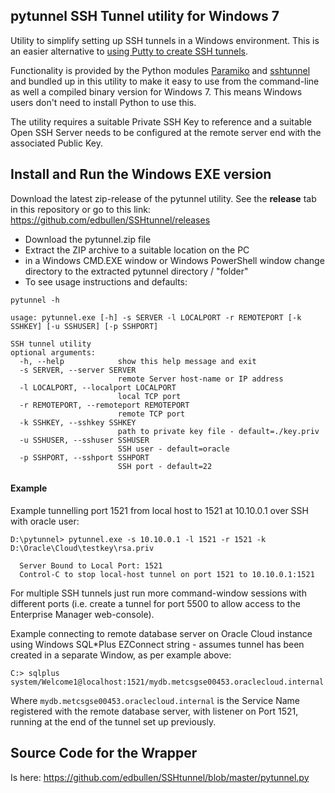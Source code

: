 ## pytunnel SSH Tunnel utility for Windows 7 ##

Utility to simplify setting up SSH tunnels in a Windows environment.  This is an easier alternative to [using Putty to create SSH tunnels](http://howto.ccs.neu.edu/howto/windows/ssh-port-tunneling-with-putty/).

Functionality is provided by the Python modules [Paramiko](http://www.paramiko.org/) and [sshtunnel](https://github.com/pahaz/sshtunnel/) and bundled up in this utility to make it easy to use from the command-line as well a compiled binary version for Windows 7.  This means Windows users don't need to install Python to use this.

The utility requires a suitable Private SSH Key to reference and a suitable Open SSH Server needs to be configured at the remote server end with the associated Public Key.

## Install and Run the Windows EXE version ##

Download the latest zip-release of the pytunnel utility. See the **release** tab in this repository or go to this link:
https://github.com/edbullen/SSHtunnel/releases

+ Download the pytunnel.zip file
+ Extract the ZIP archive to a suitable location on the PC
+ in a Windows CMD.EXE window or Windows PowerShell window change directory to the extracted pytunnel directory / "folder"
+ To see usage instructions and defaults:  
```
pytunnel -h

usage: pytunnel.exe [-h] -s SERVER -l LOCALPORT -r REMOTEPORT [-k SSHKEY] [-u SSHUSER] [-p SSHPORT]

SSH tunnel utility
optional arguments:
  -h, --help            show this help message and exit
  -s SERVER, --server SERVER
                        remote Server host-name or IP address
  -l LOCALPORT, --localport LOCALPORT
                        local TCP port
  -r REMOTEPORT, --remoteport REMOTEPORT
                        remote TCP port
  -k SSHKEY, --sshkey SSHKEY
                        path to private key file - default=./key.priv
  -u SSHUSER, --sshuser SSHUSER
                        SSH user - default=oracle
  -p SSHPORT, --sshport SSHPORT
                        SSH port - default=22

```  

#### Example ####

Example tunnelling port 1521 from local host to 1521 at 10.10.0.1 over SSH with oracle user:

```
D:\pytunnel> pytunnel.exe -s 10.10.0.1 -l 1521 -r 1521 -k D:\Oracle\Cloud\testkey\rsa.priv

  Server Bound to Local Port: 1521
  Control-C to stop local-host tunnel on port 1521 to 10.10.0.1:1521
```

For multiple SSH tunnels just run more command-window sessions with different ports (i.e. create a tunnel for port 5500 to allow access to the Enterprise Manager web-console).

Example connecting to remote database server on Oracle Cloud instance using Windows SQL*Plus EZConnect string - assumes tunnel has been created in a separate Window, as per example above:

```
C:> sqlplus system/Welcome1@localhost:1521/mydb.metcsgse00453.oraclecloud.internal
``` 

Where ```mydb.metcsgse00453.oraclecloud.internal``` is the Service Name registered with the remote database server, with listener on Port 1521, running at the end of the tunnel set up previously.

## Source Code for the Wrapper ##

Is here:
https://github.com/edbullen/SSHtunnel/blob/master/pytunnel.py


 